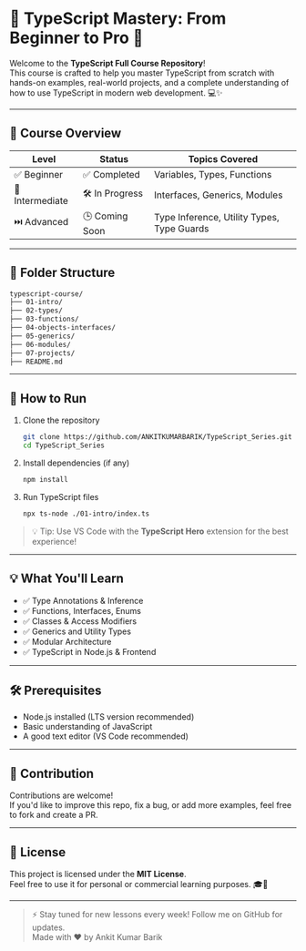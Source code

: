 # 📘 TypeScript Mastery: From Beginner to Pro 🚀

Welcome to the **TypeScript Full Course Repository**!  
This course is crafted to help you master TypeScript from scratch with hands-on examples, real-world projects, and a complete understanding of how to use TypeScript in modern web development. 💻✨

---

## 🧠 Course Overview

| Level           | Status         | Topics Covered                             |
| --------------- | -------------- | ------------------------------------------ |
| ✅ Beginner     | ✅ Completed   | Variables, Types, Functions                |
| 🔄 Intermediate | 🛠️ In Progress | Interfaces, Generics, Modules              |
| ⏭️ Advanced     | 🕒 Coming Soon | Type Inference, Utility Types, Type Guards |

---

## 📁 Folder Structure

```bash
typescript-course/
├── 01-intro/
├── 02-types/
├── 03-functions/
├── 04-objects-interfaces/
├── 05-generics/
├── 06-modules/
├── 07-projects/
├── README.md
```

---

## 🚀 How to Run

1. Clone the repository

    ```bash
    git clone https://github.com/ANKITKUMARBARIK/TypeScript_Series.git
    cd TypeScript_Series
    ```

2. Install dependencies (if any)

    ```bash
    npm install
    ```

3. Run TypeScript files
    ```bash
    npx ts-node ./01-intro/index.ts
    ```

> 💡 Tip: Use VS Code with the **TypeScript Hero** extension for the best experience!

---

## 💡 What You'll Learn

-   ✅ Type Annotations & Inference
-   ✅ Functions, Interfaces, Enums
-   ✅ Classes & Access Modifiers
-   ✅ Generics and Utility Types
-   ✅ Modular Architecture
-   ✅ TypeScript in Node.js & Frontend

---

## 🛠️ Prerequisites

-   Node.js installed (LTS version recommended)
-   Basic understanding of JavaScript
-   A good text editor (VS Code recommended)

---

## 🤝 Contribution

Contributions are welcome!  
If you'd like to improve this repo, fix a bug, or add more examples, feel free to fork and create a PR.

---

## 📄 License

This project is licensed under the **MIT License**.  
Feel free to use it for personal or commercial learning purposes. 🎓💼

---

> ⚡ Stay tuned for new lessons every week! Follow me on GitHub for updates.  
> Made with ❤️ by Ankit Kumar Barik
